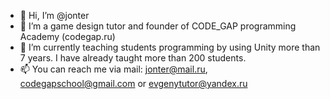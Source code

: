 - 👋 Hi, I’m @jonter
- 👀 I’m a game design tutor and founder of CODE_GAP programming Academy (codegap.ru)
- 🌱 I’m currently teaching students programming by using Unity more than 7 years. I have already taught more than 200 students.
- 📫 You can reach me via mail: jonter@mail.ru, codegapschool@gmail.com or evgenytutor@yandex.ru

<!---
jonter/jonter is a ✨ special ✨ repository because its `README.md` (this file) appears on your GitHub profile.
You can click the Preview link to take a look at your changes.
--->
